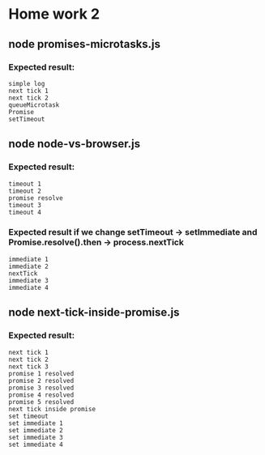 # Home work 2

## node promises-microtasks.js

### ​Expected result:

    simple log
    next tick 1
    next tick 2
    queueMicrotask
    Promise
    setTimeout

## node node-vs-browser.js

### Expected result:

    timeout 1
    timeout 2
    promise resolve
    timeout 3
    timeout 4

### Expected result if we change setTimeout -> setImmediate​ and Promise.resolve().then -> process.nextTick

    immediate 1
    immediate 2
    nextTick
    immediate 3
    immediate 4

## node next-tick-inside-promise.js

### Expected result:

    next tick 1
    next tick 2
    next tick 3
    promise 1 resolved
    promise 2 resolved
    promise 3 resolved
    promise 4 resolved
    promise 5 resolved
    next tick inside promise
    set timeout
    set immediate 1
    set immediate 2
    set immediate 3
    set immediate 4
